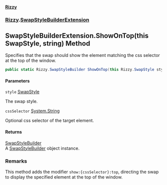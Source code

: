#### [Rizzy](index 'index')
### [Rizzy](Rizzy 'Rizzy').[SwapStyleBuilderExtension](Rizzy.SwapStyleBuilderExtension 'Rizzy.SwapStyleBuilderExtension')

## SwapStyleBuilderExtension.ShowOnTop(this SwapStyle, string) Method

Specifies that the swap should show the element matching the css selector at the top of the window.

```csharp
public static Rizzy.SwapStyleBuilder ShowOnTop(this Rizzy.SwapStyle style, string? cssSelector=null);
```
#### Parameters

<a name='Rizzy.SwapStyleBuilderExtension.ShowOnTop(thisRizzy.SwapStyle,string).style'></a>

`style` [SwapStyle](Rizzy.SwapStyle 'Rizzy.SwapStyle')

The swap style.

<a name='Rizzy.SwapStyleBuilderExtension.ShowOnTop(thisRizzy.SwapStyle,string).cssSelector'></a>

`cssSelector` [System.String](https://docs.microsoft.com/en-us/dotnet/api/System.String 'System.String')

Optional css selector of the target element.

#### Returns
[SwapStyleBuilder](Rizzy.SwapStyleBuilder 'Rizzy.SwapStyleBuilder')  
A [SwapStyleBuilder](Rizzy.SwapStyleBuilder 'Rizzy.SwapStyleBuilder') object instance.

### Remarks
This method adds the modifier `show:{cssSelector}:top`, directing the swap to display the specified element at the top of the window.